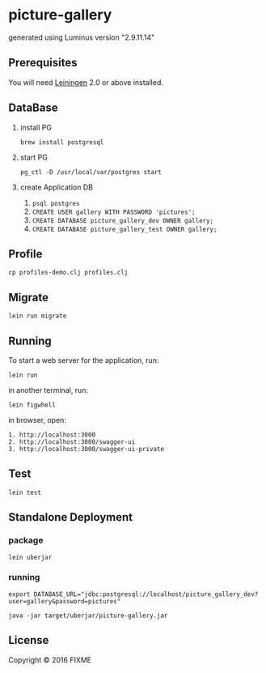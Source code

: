 # picture-gallery

generated using Luminus version "2.9.11.14"

## Prerequisites

You will need [Leiningen][1] 2.0 or above installed.

[1]: https://github.com/technomancy/leiningen

## DataBase

1. install PG

    `brew install postgresql`

2. start PG

    `pg_ctl -D /usr/local/var/postgres start`

3. create Application DB

    1. `psql postgres`
    2. `CREATE USER gallery WITH PASSWORD 'pictures';`
    3. `CREATE DATABASE picture_gallery_dev OWNER gallery;`
    4. `CREATE DATABASE picture_gallery_test OWNER gallery;`
    
## Profile

    cp profiles-demo.clj profiles.clj

## Migrate

    lein run migrate

## Running

To start a web server for the application, run:

    lein run
    
in another terminal, run:

    lein figwhell
    
in browser, open: 

    1. http://localhost:3000 
    2. http://localhost:3000/swagger-ui 
    3. http://localhost:3000/swagger-ui-private
    
## Test

    lein test
    
## Standalone Deployment

### package

    lein uberjar
    
### running

    export DATABASE_URL="jdbc:postgresql://localhost/picture_gallery_dev?user=gallery&password=pictures"
    
    java -jar target/uberjar/picture-gallery.jar

## License

Copyright © 2016 FIXME
